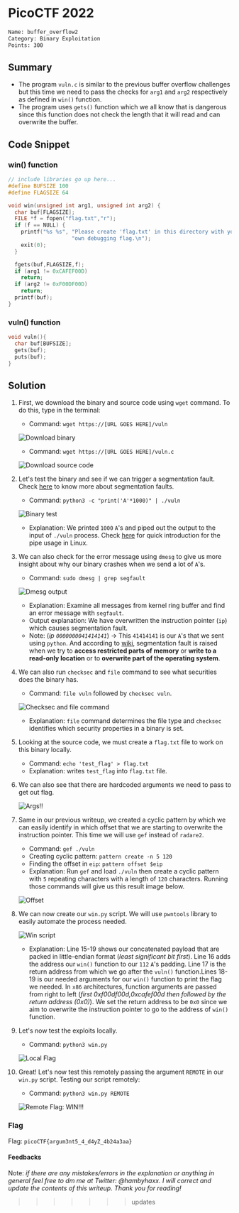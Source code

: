 # PicoCTF 2022

```bash
Name: buffer_overflow2
Category: Binary Exploitation
Points: 300
```

## Summary

- The program `vuln.c` is similar to the previous buffer overflow challenges but this time we need to pass the checks for `arg1` and `arg2` respectively as defined in `win()` function.
- The program uses `gets()` function which we all know that is dangerous since this function does not check the length that it will read and can overwrite the buffer.

## Code Snippet

### win() function

```C
// include libraries go up here...
#define BUFSIZE 100
#define FLAGSIZE 64

void win(unsigned int arg1, unsigned int arg2) {
  char buf[FLAGSIZE];
  FILE *f = fopen("flag.txt","r");
  if (f == NULL) {
    printf("%s %s", "Please create 'flag.txt' in this directory with your",
                    "own debugging flag.\n");
    exit(0);
  }

  fgets(buf,FLAGSIZE,f);
  if (arg1 != 0xCAFEF00D)
    return;
  if (arg2 != 0xF00DF00D)
    return;
  printf(buf);
}

```

### vuln() function

```C
void vuln(){
  char buf[BUFSIZE];
  gets(buf);
  puts(buf);
}

```

## Solution

1. First, we download the binary and source code using `wget` command. To do this, type in the terminal:

   - Command: `wget https://[URL GOES HERE]/vuln`

   ![Download binary](./img/download_vuln_binary.png)

   - Command: `wget https://[URL GOES HERE]/vuln.c`

   ![Download source code](./img/download_vuln_src.png)

2. Let's test the binary and see if we can trigger a segmentation fault. Check [here](https://en.wikipedia.org/wiki/Segmentation_fault) to know more about segmentation faults.

   - Command: `python3 -c "print('A'*1000)" | ./vuln`

   ![Binary test](./img/binary_test.png)

   - Explanation: We printed `1000` `A`'s and piped out the output to the input of `./vuln` process. Check [here](https://opensource.com/article/18/8/introduction-pipes-linux) for quick introduction for the pipe usage in Linux.

3. We can also check for the error message using `dmesg` to give us more insight about why our binary crashes when we send a lot of `A`'s.

   - Command: `sudo dmesg | grep segfault`

   ![Dmesg output](./img/dmesg_output.png)

   - Explanation: Examine all messages from kernel ring buffer and find an error message with `segfault`.
   - Output explanation: We have overwritten the instruction pointer (`ip`) which causes segmentation fault.
   - Note: (*ip `0000000041414141`*) -> This `41414141` is our `A`'s that we sent using `python`. And according to [wiki](https://en.wikipedia.org/wiki/Segmentation_fault), segmentation fault is raised when we try to **access restricted parts of memory** or **write to a read-only location** or to **overwrite part of the operating system**.

4. We can also run `checksec` and `file` command to see what securities does the binary has.

   - Command: `file vuln` followed by `checksec vuln`.

   ![Checksec and file command](./img/file_checksec_commands.png)

   - Explanation: `file` command determines the file type and `checksec` identifies which security properties in a binary is set.

5. Looking at the source code, we must create a `flag.txt` file to work on this binary locally.

   - Command: `echo 'test_flag' > flag.txt`
   - Explanation: writes `test_flag` into `flag.txt` file.

6. We can also see that there are hardcoded arguments we need to pass to get out flag.

   ![Args!!](./img/vars_needed.png)

7. Same in our previous writeup, we created a cyclic pattern by which we can easily identify in which offset that we are starting to overwrite the instruction pointer. This time we will use `gef` instead of `radare2`.

   - Command: `gef ./vuln`
   - Creating cyclic pattern:  `pattern create -n 5 120`
   - Finding the offset in `eip`: `pattern offset $eip`
   - Explanation: Run `gef` and load `./vuln` then create a cyclic pattern with `5` repeating characters with a length of `120` characters. Running those commands will give us this result image below.

   ![Offset](./img/offset_found_using_gef_pattern.png)

8. We can now create our `win.py` script. We will use `pwntools` library to easily automate the process needed.

   ![Win script](./img/win_script.png)

   - Explanation: Line 15-19 shows our concatenated payload that are packed in little-endian format (*least significant bit first*). Line 16 adds the address our `win()` function to our `112` `A`'s padding. Line 17 is the return address from which we go after the `vuln()` function.Lines 18-19 is our needed arguments for our `win()` function to print the flag we needed. In `x86` architectures, function arguments are passed from right to left (*first 0xf00df00d,0xcafef00d then followed by the return address (0x0)*). We set the return address to be `0x0` since we aim to overwrite the instruction pointer to go to the address of `win()` function.

9. Let's now test the exploits locally.

   - Command: `python3 win.py`

   ![Local Flag](./img/local_flag.png)

10. Great! Let's now test this remotely passing the argument `REMOTE` in our `win.py` script. Testing our script remotely:

       - Command: `python3 win.py REMOTE`

      ![Remote Flag: WIN!!!](./img/win.png)

### Flag

Flag: `picoCTF{argum3nt5_4_d4yZ_4b24a3aa}`

#### Feedbacks

Note: *if there are any mistakes/errors in the explanation or anything in general feel free to dm me at Twitter: @hambyhaxx. I will correct and update the contents of this writeup. Thank you for reading!*
>>>>>>> updates
